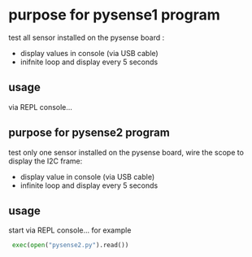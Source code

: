 # purpose for pysense1 program
test all sensor installed on the pysense board :
- display values in console (via USB cable)
- inifnite loop and display every 5 seconds

## usage
via REPL console... 

## purpose for pysense2 program
test only one sensor installed on the pysense board, wire the scope to display the I2C frame:
- display value in console (via USB cable)
- infinite loop and display every 5 seconds

## usage
start via REPL console...  for example
```python
 exec(open("pysense2.py").read())
 ```